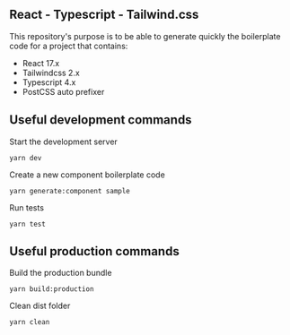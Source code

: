 ## React - Typescript - Tailwind.css

This repository's purpose is to be able to generate quickly the boilerplate code for a project that contains:

*  React 17.x
* Tailwindcss 2.x
* Typescript 4.x
* PostCSS auto prefixer



## Useful development commands



Start the development server

```
yarn dev
```

Create a new component boilerplate code

```
yarn generate:component sample
```

Run tests

```
yarn test
```



## Useful production commands



Build the production bundle

```
yarn build:production
```

Clean dist folder

```
yarn clean
```
